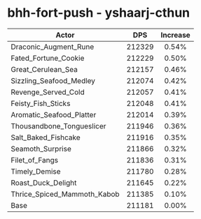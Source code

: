 # bhh-fort-push - yshaarj-cthun
| Actor | DPS | Increase |
|---|:---:|:---:|
|Draconic_Augment_Rune|212329|0.54%|
|Fated_Fortune_Cookie|212229|0.50%|
|Great_Cerulean_Sea|212157|0.46%|
|Sizzling_Seafood_Medley|212074|0.42%|
|Revenge_Served_Cold|212057|0.41%|
|Feisty_Fish_Sticks|212048|0.41%|
|Aromatic_Seafood_Platter|212014|0.39%|
|Thousandbone_Tongueslicer|211946|0.36%|
|Salt_Baked_Fishcake|211916|0.35%|
|Seamoth_Surprise|211866|0.32%|
|Filet_of_Fangs|211836|0.31%|
|Timely_Demise|211780|0.28%|
|Roast_Duck_Delight|211645|0.22%|
|Thrice_Spiced_Mammoth_Kabob|211385|0.10%|
|Base|211181|0.00%|

